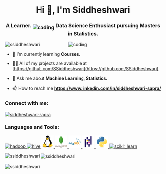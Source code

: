 
<h1 align="center">Hi 👋, I'm Siddheshwari</h1>
<h3 align="center"> A Learner. <img align="MIDDLE" alt="coding" width="70" src="https://encrypted-tbn0.gstatic.com/images?q=tbn:ANd9GcTQnYR_BMKEBxRzqAQdO7Ygi43O8_0OJ8icvtqzF4gp2_kuxWMJPeY774rfSqCG4_DTjvk&usqp=CAU">
Data Science Enthusiast pursuing Masters in Statistics.</h3>

<img align="right" alt="coding" width="300" src="https://media.tenor.com/-UygBh3nnfEAAAAC/coding.gif">

<p align="left"> <img src="https://komarev.com/ghpvc/?username=ssiddheshwari&label=Profile%20views&color=0e75b6&style=flat" alt="ssiddheshwari" /> </p>

- 🌱 I’m currently learning **Courses.**

- 👨‍💻 All of my projects are available at [https://github.com/SSiddheshwari](https://github.com/SSiddheshwari)

- 💬 Ask me about **Machine Learning, Statistics.**

- 📫 How to reach me **https://www.linkedin.com/in/siddheshwari-sapra/**

<h3 align="left">Connect with me:</h3>
<p align="left">
<a href="https://linkedin.com/in/siddheshwari-sapra" target="blank"><img align="center" src="https://raw.githubusercontent.com/rahuldkjain/github-profile-readme-generator/master/src/images/icons/Social/linked-in-alt.svg" alt="siddheshwari-sapra" height="30" width="40" /></a>
</p>

<h3 align="left">Languages and Tools:</h3>
<p align="left"> <a href="https://hadoop.apache.org/" target="_blank" rel="noreferrer"> <img src="https://www.vectorlogo.zone/logos/apache_hadoop/apache_hadoop-icon.svg" alt="hadoop" width="40" height="40"/> </a> <a href="https://hive.apache.org/" target="_blank" rel="noreferrer"> <img src="https://www.vectorlogo.zone/logos/apache_hive/apache_hive-icon.svg" alt="hive" width="40" height="40"/> </a> <a href="https://www.linux.org/" target="_blank" rel="noreferrer"> <img src="https://raw.githubusercontent.com/devicons/devicon/master/icons/linux/linux-original.svg" alt="linux" width="40" height="40"/> </a> <a href="https://www.mongodb.com/" target="_blank" rel="noreferrer"> <img src="https://raw.githubusercontent.com/devicons/devicon/master/icons/mongodb/mongodb-original-wordmark.svg" alt="mongodb" width="40" height="40"/> </a> <a href="https://www.mysql.com/" target="_blank" rel="noreferrer"> <img src="https://raw.githubusercontent.com/devicons/devicon/master/icons/mysql/mysql-original-wordmark.svg" alt="mysql" width="40" height="40"/> </a> <a href="https://pandas.pydata.org/" target="_blank" rel="noreferrer"> <img src="https://raw.githubusercontent.com/devicons/devicon/2ae2a900d2f041da66e950e4d48052658d850630/icons/pandas/pandas-original.svg" alt="pandas" width="40" height="40"/> </a> <a href="https://www.python.org" target="_blank" rel="noreferrer"> <img src="https://raw.githubusercontent.com/devicons/devicon/master/icons/python/python-original.svg" alt="python" width="40" height="40"/> </a> <a href="https://scikit-learn.org/" target="_blank" rel="noreferrer"> <img src="https://upload.wikimedia.org/wikipedia/commons/0/05/Scikit_learn_logo_small.svg" alt="scikit_learn" width="40" height="40"/> </a> </p>

<p><img align="left" src="https://github-readme-stats.vercel.app/api/top-langs?username=ssiddheshwari&show_icons=true&locale=en&layout=compact" alt="ssiddheshwari" /></p>

<p>&nbsp;<img align="center" src="https://github-readme-stats.vercel.app/api?username=ssiddheshwari&show_icons=true&locale=en" alt="ssiddheshwari" /></p>

<p><img align="center" src="https://github-readme-streak-stats.herokuapp.com/?user=ssiddheshwari&" alt="ssiddheshwari" /></p>
